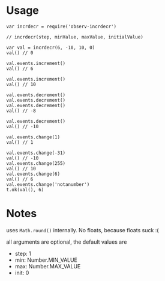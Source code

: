 # Usage


```
var incrdecr = require('observ-incrdecr')

// incrdecr(step, minValue, maxValue, initialValue)

var val = incrdecr(6, -10, 10, 0)
val() // 0

val.events.increment()
val() // 6

val.events.increment()
val() // 10

val.events.decrement()
val.events.decrement()
val.events.decrement()
val() // -8

val.events.decrement()
val() // -10

val.events.change(1)
val() // 1

val.events.change(-31)
val() // -10
val.events.change(255)
val() // 10
val.events.change(6)
val() // 6
val.events.change('notanumber')
t.ok(val(), 6)

```

# Notes

uses `Math.round()` internally. No floats, because floats suck :(

all arguments are optional, the default values are
  - step: 1
  - min: Number.MIN_VALUE
  - max: Number.MAX_VALUE
  - init: 0
